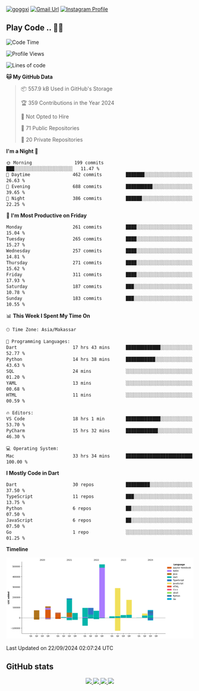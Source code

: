 [![goggxi](https://img.shields.io/badge/Portofolio-Goggxi-orange)](https://goggxi.github.io)
[![Gmail Url](https://img.shields.io/twitter/url?label=Goggxi@gmail.com&logo=gmail&style=social&url=http%3A%2F%2Fmailto%3Acontact.Goggxi@gmail.com)](mailto:Goggxi@gmail.com) [![Instagram Profile](https://img.shields.io/twitter/url?label=moh_rifkan&logo=instagram&style=social&url=https://www.instagram.com/moh_rifkan/)](https://www.instagram.com/moh_rifkan/)

## Play Code .. 💬🚀

<!-- [![Moh Rifkan GitHub stats](https://github-readme-stats.vercel.app/api?username=goggxi&count_private=true&show_icons=true&theme=dracula&custom_title=Goggxi%20Statistic%20🚀)](https://github.com/goggxi/goggxi)

[![Top Langs](https://github-readme-stats.vercel.app/api/top-langs/?username=goggxi&langs_count=8&layout=compact&show_icons=true&theme=dracula)](https://github.com/goggxi/goggxi) -->

<!--START_SECTION:waka-->
![Code Time](http://img.shields.io/badge/Code%20Time-3%2C340%20hrs%2056%20mins-blue)

![Profile Views](http://img.shields.io/badge/Profile%20Views-2-blue)

![Lines of code](https://img.shields.io/badge/From%20Hello%20World%20I%27ve%20Written-1.9%20million%20lines%20of%20code-blue)

**🐱 My GitHub Data** 

> 📦 557.9 kB Used in GitHub's Storage 
 > 
> 🏆 359 Contributions in the Year 2024
 > 
> 🚫 Not Opted to Hire
 > 
> 📜 71 Public Repositories 
 > 
> 🔑 20 Private Repositories 
 > 
**I'm a Night 🦉** 

```text
🌞 Morning                199 commits         ███░░░░░░░░░░░░░░░░░░░░░░   11.47 % 
🌆 Daytime                462 commits         ███████░░░░░░░░░░░░░░░░░░   26.63 % 
🌃 Evening                688 commits         ██████████░░░░░░░░░░░░░░░   39.65 % 
🌙 Night                  386 commits         ██████░░░░░░░░░░░░░░░░░░░   22.25 % 
```
📅 **I'm Most Productive on Friday** 

```text
Monday                   261 commits         ████░░░░░░░░░░░░░░░░░░░░░   15.04 % 
Tuesday                  265 commits         ████░░░░░░░░░░░░░░░░░░░░░   15.27 % 
Wednesday                257 commits         ████░░░░░░░░░░░░░░░░░░░░░   14.81 % 
Thursday                 271 commits         ████░░░░░░░░░░░░░░░░░░░░░   15.62 % 
Friday                   311 commits         ████░░░░░░░░░░░░░░░░░░░░░   17.93 % 
Saturday                 187 commits         ███░░░░░░░░░░░░░░░░░░░░░░   10.78 % 
Sunday                   183 commits         ███░░░░░░░░░░░░░░░░░░░░░░   10.55 % 
```


📊 **This Week I Spent My Time On** 

```text
🕑︎ Time Zone: Asia/Makassar

💬 Programming Languages: 
Dart                     17 hrs 43 mins      █████████████░░░░░░░░░░░░   52.77 % 
Python                   14 hrs 38 mins      ███████████░░░░░░░░░░░░░░   43.63 % 
SQL                      24 mins             ░░░░░░░░░░░░░░░░░░░░░░░░░   01.20 % 
YAML                     13 mins             ░░░░░░░░░░░░░░░░░░░░░░░░░   00.68 % 
HTML                     11 mins             ░░░░░░░░░░░░░░░░░░░░░░░░░   00.59 % 

🔥 Editors: 
VS Code                  18 hrs 1 min        █████████████░░░░░░░░░░░░   53.70 % 
PyCharm                  15 hrs 32 mins      ████████████░░░░░░░░░░░░░   46.30 % 

💻 Operating System: 
Mac                      33 hrs 34 mins      █████████████████████████   100.00 % 
```

**I Mostly Code in Dart** 

```text
Dart                     30 repos            █████████░░░░░░░░░░░░░░░░   37.50 % 
TypeScript               11 repos            ███░░░░░░░░░░░░░░░░░░░░░░   13.75 % 
Python                   6 repos             ██░░░░░░░░░░░░░░░░░░░░░░░   07.50 % 
JavaScript               6 repos             ██░░░░░░░░░░░░░░░░░░░░░░░   07.50 % 
Go                       1 repo              ░░░░░░░░░░░░░░░░░░░░░░░░░   01.25 % 
```



**Timeline**

![Lines of Code chart](https://raw.githubusercontent.com/Goggxi/Goggxi/main/assets/bar_graph.png)


 Last Updated on 22/09/2024 02:07:24 UTC
<!--END_SECTION:waka-->

## GitHub stats

<p align="center">
  <a href="https://github.com/goggxi">
    <img src="http://github-profile-summary-cards.vercel.app/api/cards/profile-details?username=goggxi&theme=transparent" />
  </a>
  <a href="https://github.com/goggxi">
    <img src="https://github-readme-streak-stats.herokuapp.com/?user=goggxi&hide_border=true&card_width=338&theme=transparent" />
  </a>
  <a href="https://github.com/goggxi">
    <img src="http://github-profile-summary-cards.vercel.app/api/cards/stats?username=goggxi&theme=transparent" />
  </a>
  <a href="https://github.com/goggxi">
    <img src="https://github-readme-stats.vercel.app/api/top-langs/?username=goggxi&langs_count=10&exclude_repo=&hide=c,makefile,html,css,sass,nix,nunjucks,tsql,dockerfile,shell&card_width=699&hide_border=true&theme=transparent" />
  </a>
  <!-- <br/>
  <a href="https://github.com/goggxi">
    <img src="https://komarev.com/ghpvc/?username=goggxi&color=blue&style=flat" />
  </a> -->
</p>

